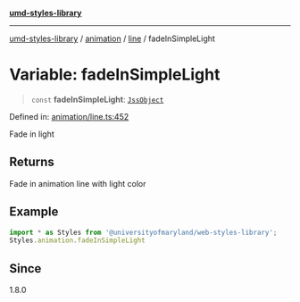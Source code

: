 [**umd-styles-library**](../../../../README.md)

***

[umd-styles-library](../../../../modules.md) / [animation](../../../README.md) / [line](../README.md) / fadeInSimpleLight

# Variable: fadeInSimpleLight

> `const` **fadeInSimpleLight**: [`JssObject`](../../../../utilities/namespaces/transform/type-aliases/JssObject.md)

Defined in: [animation/line.ts:452](https://github.com/UMD-Digital/design-system/blob/8021d9898368f604bce452fe4dde6fae3a0578fd/packages/styles/source/animation/line.ts#L452)

Fade in light

## Returns

Fade in animation line with light color

## Example

```typescript
import * as Styles from '@universityofmaryland/web-styles-library';
Styles.animation.fadeInSimpleLight
```

## Since

1.8.0
